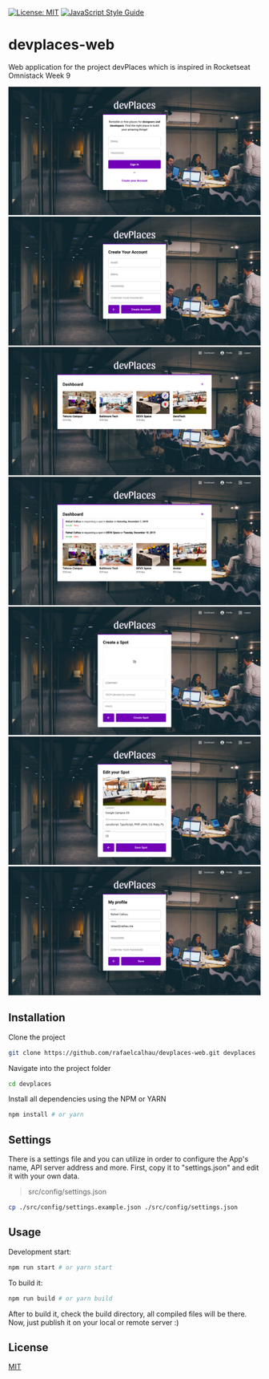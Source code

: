 [![License: MIT](https://img.shields.io/badge/License-MIT-green.svg)](https://opensource.org/licenses/MIT)
[![JavaScript Style Guide](https://img.shields.io/badge/code_style-standard-brightgreen.svg)](https://standardjs.com)

# devplaces-web

Web application for the project devPlaces which is inspired in Rocketseat Omnistack Week 9

![devPlaces](docs/images/devplaces-signin.png)
![devPlaces](docs/images/devplaces-signup.png)
![devPlaces](docs/images/devplaces-dashboard.png)
![devPlaces](docs/images/devplaces-dashboard-requests.png)
![devPlaces](docs/images/devplaces-newspot.png)
![devPlaces](docs/images/devplaces-editspot.png)
![devPlaces](docs/images/devplaces-profile.png)

## Installation

Clone the project

```bash
git clone https://github.com/rafaelcalhau/devplaces-web.git devplaces
```

Navigate into the project folder

```bash
cd devplaces
```

Install all dependencies using the NPM or YARN

```bash
npm install # or yarn
```

## Settings

There is a settings file and you can utilize in order to configure the App's name, API server address and more.
First, copy it to "settings.json" and edit it with your own data.

> src/config/settings.json

```bash
cp ./src/config/settings.example.json ./src/config/settings.json
```

## Usage

Development start:

```bash
npm run start # or yarn start
```

To build it:

```bash
npm run build # or yarn build
```

After to build it, check the build directory, all compiled files will be there.
Now, just publish it on your local or remote server :)

## License

[MIT](https://choosealicense.com/licenses/mit/)
